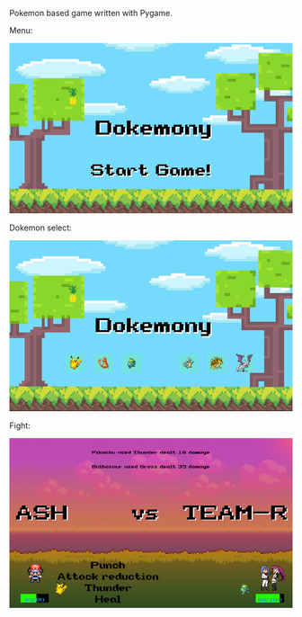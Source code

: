 Pokemon based game written with Pygame.

Menu: 

![Screenshot](screenshots/menu.png)


Dokemon select: 

![Screenshot](screenshots/dokemon_select.png)


Fight: 

![Screenshot](screenshots/fight.png)
